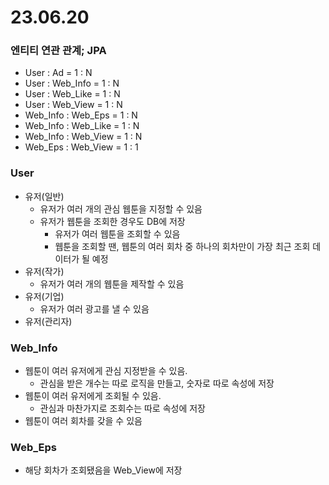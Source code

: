 # 23.06.20
### 엔티티 연관 관계; JPA
- User : Ad = 1 : N
- User : Web_Info = 1 : N
- User : Web_Like = 1 : N
- User : Web_View = 1 : N
- Web_Info : Web_Eps = 1 : N
- Web_Info : Web_Like = 1 : N
- Web_Info : Web_View = 1 : N
- Web_Eps : Web_View = 1 : 1

### User
- 유저(일반)
  - 유저가 여러 개의 관심 웹툰을 지정할 수 있음
  - 유저가 웹툰을 조회한 경우도 DB에 저장
    - 유저가 여러 웹툰을 조회할 수 있음
    - 웹툰을 조회할 땐, 웹툰의 여러 회차 중 하나의 회차만이 가장 최근 조회 데이터가 될 예정
- 유저(작가)
  - 유저가 여러 개의 웹툰을 제작할 수 있음
- 유저(기업)
  - 유저가 여러 광고를 낼 수 있음
- 유저(관리자)

### Web_Info
- 웹툰이 여러 유저에게 관심 지정받을 수 있음.
  - 관심을 받은 개수는 따로 로직을 만들고, 숫자로 따로 속성에 저장
- 웹툰이 여러 유저에게 조회될 수 있음.
  - 관심과 마찬가지로 조회수는 따로 속성에 저장
- 웹툰이 여러 회차를 갖을 수 있음

### Web_Eps
- 해당 회차가 조회됐음을 Web_View에 저장